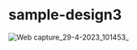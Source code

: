 # sample-design3

![Web capture_29-4-2023_101453_](https://user-images.githubusercontent.com/131590145/235283949-d0b4db0b-bdb7-4be3-abc8-13394e0be662.jpeg)
